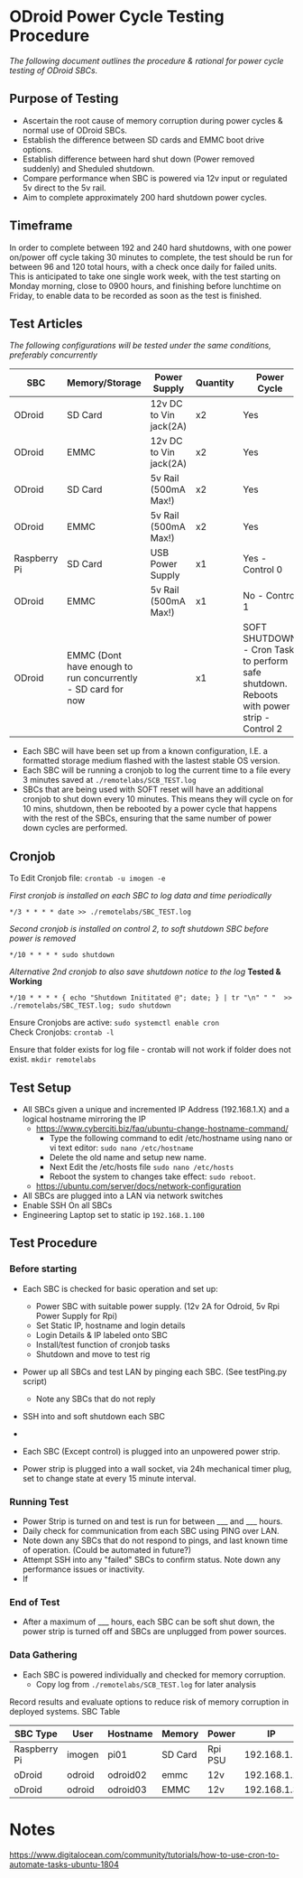 # ODroid Power Cycle Testing Procedure
_The following document outlines the procedure & rational for power cycle testing of ODroid SBCs._


## Purpose of Testing
 - Ascertain the root cause of memory corruption during power cycles & normal use of ODroid SBCs.
 - Establish the difference between SD cards and EMMC boot drive options.
 - Establish difference between hard shut down (Power removed suddenly) and Sheduled shutdown.
 - Compare performance when SBC is powered via 12v input or regulated 5v direct to the 5v rail.
 - Aim to complete approximately 200 hard shutdown power cycles.
 

## Timeframe
In order to complete between 192 and 240 hard shutdowns, with one power on/power off cycle taking 30 minutes to complete, 
the test should be run for between 96 and 120 total hours, with a check once daily for failed units.
This is anticipated to take one single work week, with the test starting on Monday morning, close to 0900 hours,
and finishing before lunchtime on Friday, to enable data to be recorded as soon as the test is finished.
 

## Test Articles
_The following configurations will be tested under the same conditions, preferably concurrently_

| SBC 			| Memory/Storage    	|Power Supply		| Quantity 	| Power Cycle	| 
|---			|---			|---			|---		|---		|
|ODroid 		| SD Card		| 12v DC to Vin jack(2A)|   x2		| 	Yes	|
|ODroid 		| EMMC			| 12v DC to Vin jack(2A)|   x2		| 	Yes	|
|ODroid 		| SD Card		| 5v Rail (500mA Max!)	|   x2		| 	Yes	|
|ODroid 		| EMMC			| 5v Rail (500mA Max!)	|   x2		| 	Yes	|
|Raspberry Pi	| SD Card			| USB Power Supply		|x1		|Yes - Control 0	|
|ODroid			| EMMC			| 5v Rail (500mA Max!)	|x1	|No - Control 1	|
|ODroid			| EMMC (Dont have enough to run concurrently - SD card for now|        		|x1	|SOFT SHUTDOWN - Cron Task to perform safe shutdown. Reboots with power strip - Control 2 |

- Each SBC will have been set up from a known configuration, I.E. a formatted storage medium flashed with the lastest stable OS version.
- Each SBC will be running a cronjob to log the current time to a file every 3 minutes saved at `./remotelabs/SCB_TEST.log`
- SBCs that are being used with SOFT reset will have an additional cronjob to shut down every 10 minutes. This means they will cycle on for 10 mins, shutdown,
then be rebooted by a power cycle that happens with the rest of the SBCs, ensuring that the same number of power down cycles are performed.

## Cronjob
To Edit Cronjob file: 
`crontab -u imogen -e` <br>

_First cronjob is installed on each SBC to log data and time periodically_
```
*/3 * * * * date >> ./remotelabs/SBC_TEST.log
```
_Second cronjob is installed on control 2, to soft shutdown SBC before power is removed_
```
*/10 * * * * sudo shutdown
```
_Alternative 2nd cronjob to also save shutdown notice to the log_ **Tested & Working**
```
*/10 * * * * { echo "Shutdown Inititated @"; date; } | tr "\n" " "  >> ./remotelabs/SBC_TEST.log; sudo shutdown
```

Ensure Cronjobs are active:
`sudo systemctl enable cron` <br>
Check Cronjobs:
`crontab -l` <br>

Ensure that folder exists for log file - crontab will not work if folder does not exist.
`mkdir remotelabs` 

## Test Setup
- All SBCs given a unique and incremented IP Address (192.168.1.X) and a logical hostname mirroring the IP
	- https://www.cyberciti.biz/faq/ubuntu-change-hostname-command/ 
		- Type the following command to edit /etc/hostname using nano or vi text editor: 
			`sudo nano /etc/hostname`
		- Delete the old name and setup new name.
		- Next Edit the /etc/hosts file
			`sudo nano /etc/hosts`
		- Reboot the system to changes take effect: `sudo reboot`.
	- https://ubuntu.com/server/docs/network-configuration	
- All SBCs are plugged into a LAN via network switches
- Enable SSH On all SBCs
- Engineering Laptop set to static ip `192.168.1.100`

## Test Procedure

### Before starting
- Each SBC is checked for basic operation and set up:
	- Power SBC with suitable power supply. (12v 2A for Odroid, 5v Rpi Power Supply for Rpi)	 
 	- Set Static IP, hostname and login details
	- Login Details & IP labeled onto SBC
	- Install/test function of cronjob tasks
	- Shutdown and move to test rig

- Power up all SBCs and test LAN by pinging each SBC. (See testPing.py script)
	- Note any SBCs that do not reply
- SSH into and soft shutdown each SBC
- 


- Each SBC (Except control) is plugged into an unpowered power strip.

- Power strip is plugged into a wall socket, via 24h mechanical timer plug, set to change state at every 15 minute interval.

### Running Test

- Power Strip is turned on and test is run for between ___ and ___ hours.
- Daily check for communication from each SBC using PING over LAN.
- Note down any SBCs that do not respond to pings, and last known time of operation. (Could be automated in future?)
- Attempt SSH into any "failed" SBCs to confirm status. Note down any performance issues or inactivity.
- If 

### End of Test

- After a maximum of ___ hours, each SBC can be soft shut down, the power strip is turned off and SBCs are unplugged from power sources.

### Data Gathering

- Each SBC is powered individually and checked for memory corruption.
	- Copy log from `./remotelabs/SCB_TEST.log` for later analysis
	
 Record results and evaluate options to reduce risk of memory corruption in deployed systems.
 SBC Table

| SBC Type | User | Hostname | Memory | Power | IP |
|---		|---	|---	|---	|---	|---	|
| Raspberry Pi	| imogen |pi01  | SD Card | Rpi PSU | 192.168.1.1 |
| oDroid	| odroid|odroid02 | emmc| 12v	| 192.168.1.2|
|oDroid		| odroid| odroid03| EMMC | 12v  |192.168.1.3|



# Notes
https://www.digitalocean.com/community/tutorials/how-to-use-cron-to-automate-tasks-ubuntu-1804



